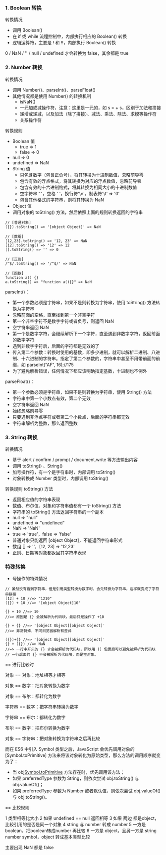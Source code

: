 ### 1. Boolean 转换

转换情况
-  调用 Boolean()
-  在 if 或 while 流程控制中，内部执行相应的 Boolean() 转换
-  逻辑运算符，主要是 ! 和 !!，内部执行 Boolean() 转换

0 / NaN / '' / null / undefined 才会转换为 false，其余都是 true

### 2. Number 转换

转换情况
- 调用 Number()、parseInt()、parseFloat()
- 其他情况都是使用 Number() 的转换机制
    - isNaN()
    - 一元加或减操作符，注意：这里是一元的，如 s = + s，区别于加法和拼接
    - 递增或递减，以及加法（除了拼接）、减法、乘法、除法、求模等操作符
    - 关系操作符

转换规则

- Boolean 值
    - true => 1
    - false => 0
- null => 0
- undefined => NaN
- String 值
    - 只包含数字（包含正负号），将其转换为十进制数值，忽略前导零
    - 包含有效的浮点格式，将其转换为对应的浮点数值，忽略前导零
    - 包含有效的十六进制格式，将其转换为相同大小的十进制数值
    - 空字符串 ""，空格 ' '，换行符'\n'，制表符'\t' => '0'
    - 包含其他格式的字符串，则将其转换为 NaN
- Object 值
- 调用对象的 toString() 方法，然后依照上面的规则转换返回的字符串

```
// [普通对象]
({}).toString() => '[object Object]' => NaN

// [数组]
[12,23].toString() => '12, 23' => NaN
[12].toString() => '12' => 12
[].toString() => '' => 0

// [正则]
/^$/.toString() => '/^$/' => NaN

// [函数]
function a() {}
a.toString() => "function a(){}" => NaN
```

parseInt()：
- 第一个参数必须是字符串，如果不是则转换为字符串，使用 toString() 方法转换为字符串
- 忽略前面的空格，直至找到第一个非空字符
- 第一个非空字符不是数字字符或者负号，则返回 NaN
- 空字符串返回 NaN
- 第一个是数字字符，会继续解析下一个字符，直至遇到非数字字符，返回前面的数字字符
- 遇到非数字字符后，后面的字符都是无效的了
- 传入第二个参数：转换时使用的基数，即多少进制，就可以解析二进制、八进制、十六进制的字符串。指定了第二个参数的，字符串中甚至不用带前面的前缀，如 parseInt("AF", 16);//175
- 为了避免解析错误，任何情况下都应该明确指定基数，十进制也不例外

parseFloat()：
- 第一个参数必须是字符串，如果不是则转换为字符串，使用 String() 方法
- 字符串中第一个小数点有效，第二个无效
- 空字符串返回 NaN
- 始终忽略前导零
- 只要遇到非浮点字符或者第二个小数点，后面的字符串都无效
- 字符串解析为整数，那么返回整数

### 3. String 转换

转换情况

- 基于 alert / confirm / prompt / document.write 等方法输出内容
- 调用 toString() 、String()
- 加号操作符，有一个是字符串时，内部调用 toString()
- 对象转换成 Number 类型时，内部调用 toString()

转换规则
toString() 方法

- 返回相应值的字符串表现
- 数值、布尔值、对象和字符串值都有一个 toString() 方法
- 字符串的 toString() 方法返回字符串的一个副本
- null => "null"
- undefined => "undefined"
- NaN => 'NaN'
- true => 'true'，false => 'false'
- 普通对象只能返回 [object Object]，不能返回字符串形式
- 数组 [] => ''，[12, 23] => '12,23'
- 正则、日期等对象都返回其字符串表现

### 特殊转换

+ 号操作的特殊情况

```
// 虽然没有看到字符串，但是引用类型转换为数字时，会先转换为字符串，这样就变成了字符串拼接
[12] + 10 //=> "1210"
({}) + 10 //=> '[object Object]10'

{} + 10 //=> 10
//=> 原因是 {} 会被解析为代码块，最后只是操作了 +10 

{} + {} //=> '[object Object][object Object]'
//=> 非常特殊，不同浏览器解析有差异

({})+{} //=> '[object Object][object Object]'
{} + ({}) //=> NaN
//=> 一行中开头的 {} 才会被解析为代码块，所以用 () 包裹后可以避免被解析为代码块
// 一行后面的 {} 不会被解析为代码块，而是空对象。
```

== 进行比较时

对象 == 对象：地址相等才相等

对象 == 数字：把对象转换为数字

对象 == 布尔：都转化为数字

字符串 == 数字：把字符串转换为数字

字符串 == 布尔：都转化为数字

布尔 == 数字：把布尔转换为数字

对象 == 字符串：把对象转换为字符串之后再比较

而在 ES6 中引入 Symbol 类型之后，JavaScript 会优先调用对象的 [Symbol.toPrimitive] 方法来将该对象转化为原始类型，那么方法的调用顺序就变为了：
- 当 obj[Symbol.toPrimitive](preferredType) 方法存在时，优先调用该方法；
- 如果 preferredType 参数为 String，则依次尝试 obj.toString() 与 obj.valueOf()；
- 如果 preferredType 参数为 Number 或者默认值，则依次尝试 obj.valueOf() 与 obj.toString()。

== 比较规则 

1 类型相等比大小
2 如果 undefined == null 返回相等
3 如果 两边 都是object，比较引用的是否是同一个对象
4 string 与 number 转成 number 
5 一方是 boolean，把boolean转成number 再比较
6 一方是 object，且另一方是 string number symbol，object 转成基本类型比较

主要出现 NaN 都是 false